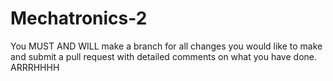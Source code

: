 # Mechatronics-2

You MUST AND WILL make a branch for all changes you would like to make and submit a pull request with detailed comments on what you have done.
ARRRHHHH
